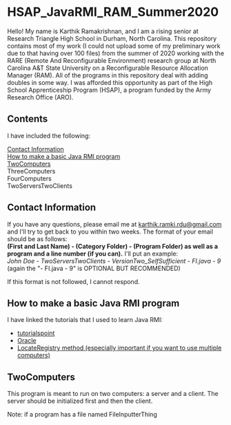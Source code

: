# HSAP_JavaRMI_RAM_Summer2020
Hello! My name is Karthik Ramakrishnan, and I am a rising senior at Research Triangle High School in Durham, North Carolina. This repository contains most of my work (I could not upload some of my preliminary work due to that having over 100 files) from the summer of 2020 working with the RARE (Remote And Reconfigurable Environment) research group at North Carolina A&T State University on a Reconfigurable Resource Allocation Manager (RAM). All of the programs in this repository deal with adding doubles in some way. I was afforded this opportunity as part of the High School Apprenticeship Program (HSAP), a program funded by the Army Research Office (ARO).

## Contents
I have included the following:<br/>

[Contact Information](https://github.com/K-Ramki/HSAP_JavaRMI_RAM_Summer2020#contact-information) <br/>
[How to make a basic Java RMI program](https://github.com/K-Ramki/HSAP_JavaRMI_RAM_Summer2020#how-to-make-a-basic-java-rmi-program) <br/>
[TwoComputers](https://github.com/K-Ramki/HSAP_JavaRMI_RAM_Summer2020#twocomputers) <br/>
ThreeComputers<br/>
FourComputers<br/>
TwoServersTwoClients<br/>

## Contact Information
If you have any questions, please email me at karthik.ramki.rdu@gmail.com and I'll try to get back to you within two weeks. The format of your email should be as follows:<br/>
**(First and Last Name) - (Category Folder) - (Program Folder) as well as a program and a line number (if you can).**
I'll put an example:<br/>
*John Doe - TwoServersTwoClients - VersionTwo_SelfSufficient - FI.java - 9*
(again the "- FI.java - 9" is OPTIONAL BUT RECOMMENDED)

If this format is not followed, I cannot respond.

## How to make a basic Java RMI program
I have linked the tutorials that I used to learn Java RMI:
* [tutorialspoint](https://www.tutorialspoint.com/java_rmi/java_rmi_introduction.htm) <br/>
* [Oracle](https://docs.oracle.com/javase/tutorial/rmi/) <br/>
* [LocateRegistry method (especially important if you want to use multiple computers)](https://docs.oracle.com/javase/7/docs/api/java/rmi/registry/LocateRegistry.html) <br/>

## TwoComputers
This program is meant to run on two computers: a server and a client. The server should be initialized first and then the client. <br/>

Note: if a program has a file named FileInputterThing
